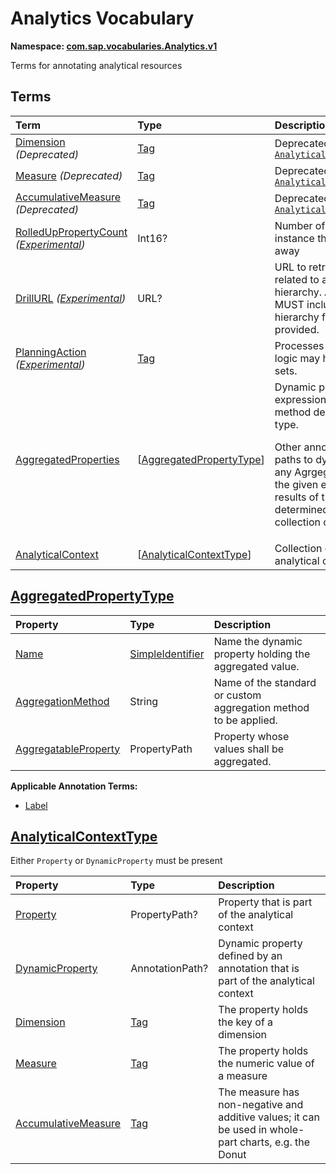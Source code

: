 # Analytics Vocabulary
**Namespace: [com.sap.vocabularies.Analytics.v1](Analytics.xml)**

Terms for annotating analytical resources


## Terms

Term|Type|Description
:---|:---|:----------
[Dimension](Analytics.xml#L41) *(Deprecated)*|[Tag](https://github.com/oasis-tcs/odata-vocabularies/blob/master/vocabularies/Org.OData.Core.V1.md#Tag)|<a name="Dimension"></a>Deprecated in favor of [`AnalyticalContext/Dimension`](#AnalyticalContext)
[Measure](Analytics.xml#L53) *(Deprecated)*|[Tag](https://github.com/oasis-tcs/odata-vocabularies/blob/master/vocabularies/Org.OData.Core.V1.md#Tag)|<a name="Measure"></a>Deprecated in favor of [`AnalyticalContext/Measure`](#AnalyticalContext)
[AccumulativeMeasure](Analytics.xml#L65) *(Deprecated)*|[Tag](https://github.com/oasis-tcs/odata-vocabularies/blob/master/vocabularies/Org.OData.Core.V1.md#Tag)|<a name="AccumulativeMeasure"></a>Deprecated in favor of [`AnalyticalContext/AccumulativeMeasure`](#AnalyticalContext)
[RolledUpPropertyCount](Analytics.xml#L77) *([Experimental](Common.md#Experimental))*|Int16?|<a name="RolledUpPropertyCount"></a>Number of properties in the entity instance that have been aggregated away
[DrillURL](Analytics.xml#L83) *([Experimental](Common.md#Experimental))*|URL?|<a name="DrillURL"></a>URL to retrieve more detailed data related to a node of a recursive hierarchy. Annotations with this term MUST include a qualifier to select the hierarchy for which the drill URL is provided.
[PlanningAction](Analytics.xml#L95) *([Experimental](Common.md#Experimental))*|[Tag](https://github.com/oasis-tcs/odata-vocabularies/blob/master/vocabularies/Org.OData.Core.V1.md#Tag)|<a name="PlanningAction"></a>Processes or generates plan data. Its logic may have side-effects on entity sets.
[AggregatedProperties](Analytics.xml#L103)|\[[AggregatedPropertyType](#AggregatedPropertyType)\]|<a name="AggregatedProperties"></a>Dynamic properties for aggregate expressions with specified aggregation method defined on the annotated entity type.<p>Other annotations may refer in property paths to dynamic properties declared in any AgrgegatedProperties annotation of the given entity type to leverage the results of the aggregate expression determined in the context of an entity collection of the annotated type.</p>
[AnalyticalContext](Analytics.xml#L131)|\[[AnalyticalContextType](#AnalyticalContextType)\]|<a name="AnalyticalContext"></a>Collection of properties that define an analytical context

## <a name="AggregatedPropertyType"></a>[AggregatedPropertyType](Analytics.xml#L114)


Property|Type|Description
:-------|:---|:----------
[Name](Analytics.xml#L115)|[SimpleIdentifier](Common.md#SimpleIdentifier)|Name the dynamic property holding the aggregated value.
[AggregationMethod](Analytics.xml#L118)|String|Name of the standard or custom aggregation method to be applied.
[AggregatableProperty](Analytics.xml#L121)|PropertyPath|Property whose values shall be aggregated.

**Applicable Annotation Terms:**

- [Label](Common.md#Label)

## <a name="AnalyticalContextType"></a>[AnalyticalContextType](Analytics.xml#L135)
Either `Property` or `DynamicProperty` must be present

Property|Type|Description
:-------|:---|:----------
[Property](Analytics.xml#L137)|PropertyPath?|Property that is part of the analytical context
[DynamicProperty](Analytics.xml#L140)|AnnotationPath?|Dynamic property defined by an annotation that is part of the analytical context
[Dimension](Analytics.xml#L143)|[Tag](https://github.com/oasis-tcs/odata-vocabularies/blob/master/vocabularies/Org.OData.Core.V1.md#Tag)|The property holds the key of a dimension
[Measure](Analytics.xml#L146)|[Tag](https://github.com/oasis-tcs/odata-vocabularies/blob/master/vocabularies/Org.OData.Core.V1.md#Tag)|The property holds the numeric value of a measure
[AccumulativeMeasure](Analytics.xml#L149)|[Tag](https://github.com/oasis-tcs/odata-vocabularies/blob/master/vocabularies/Org.OData.Core.V1.md#Tag)|The measure has non-negative and additive values; it can be used in whole-part charts, e.g. the Donut
